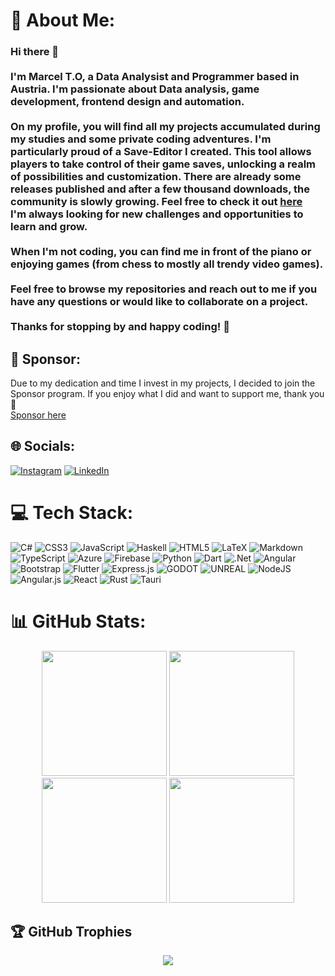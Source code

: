 # 💫 About Me:
### Hi there 👋<br><br>I'm Marcel T.O, a Data Analysist and Programmer based in Austria. I'm passionate about Data analysis, game development, frontend design and automation. <br><br>On my profile, you will find all my projects accumulated during my studies and some private coding adventures. I'm particularly proud of a Save-Editor I created. This tool allows players to take control of their game saves, unlocking a realm of possibilities and customization. There are already some releases published and after a few thousand downloads, the community is slowly growing. Feel free to check it out [here](https://github.com/Marcel-TO/DL2_Save_Editor)<br>I'm always looking for new challenges and opportunities to learn and grow.<br><br>When I'm not coding, you can find me in front of the piano or enjoying games (from chess to mostly all trendy video games). <br><br>Feel free to browse my repositories and reach out to me if you have any questions or would like to collaborate on a project.<br><br>Thanks for stopping by and happy coding! 🚀<br>

## 💝 Sponsor:
Due to my dedication and time I invest in my projects, I decided to join the Sponsor program. If you enjoy what I did and want to support me, thank you 🙏
<br/>
[Sponsor here](https://github.com/sponsors/Marcel-TO/button)


## 🌐 Socials:
[![Instagram](https://img.shields.io/badge/Instagram-%23E4405F.svg?logo=Instagram&logoColor=white)](https://instagram.com/marcel_mac_) [![LinkedIn](https://img.shields.io/badge/LinkedIn-%230077B5.svg?logo=linkedin&logoColor=white)](https://linkedin.com/in/marcel-turobin-ort-418392252) 

# 💻 Tech Stack:
![C#](https://img.shields.io/badge/c%23-%23239120.svg?style=for-the-badge&logo=c-sharp&logoColor=white) ![CSS3](https://img.shields.io/badge/css3-%231572B6.svg?style=for-the-badge&logo=css3&logoColor=white) ![JavaScript](https://img.shields.io/badge/javascript-%23323330.svg?style=for-the-badge&logo=javascript&logoColor=%23F7DF1E) ![Haskell](https://img.shields.io/badge/Haskell-5e5086?style=for-the-badge&logo=haskell&logoColor=white) ![HTML5](https://img.shields.io/badge/html5-%23E34F26.svg?style=for-the-badge&logo=html5&logoColor=white) ![LaTeX](https://img.shields.io/badge/latex-%23008080.svg?style=for-the-badge&logo=latex&logoColor=white) ![Markdown](https://img.shields.io/badge/markdown-%23000000.svg?style=for-the-badge&logo=markdown&logoColor=white) ![TypeScript](https://img.shields.io/badge/typescript-%23007ACC.svg?style=for-the-badge&logo=typescript&logoColor=white) ![Azure](https://img.shields.io/badge/azure-%230072C6.svg?style=for-the-badge&logo=azure-devops&logoColor=white) ![Firebase](https://img.shields.io/badge/firebase-%23039BE5.svg?style=for-the-badge&logo=firebase) ![Python](https://img.shields.io/badge/python-3670A0?style=for-the-badge&logo=python&logoColor=ffdd54) ![Dart](https://img.shields.io/badge/dart-%230175C2.svg?style=for-the-badge&logo=dart&logoColor=white) ![.Net](https://img.shields.io/badge/.NET-5C2D91?style=for-the-badge&logo=.net&logoColor=white) ![Angular](https://img.shields.io/badge/angular-%23DD0031.svg?style=for-the-badge&logo=angular&logoColor=white) ![Bootstrap](https://img.shields.io/badge/bootstrap-%23563D7C.svg?style=for-the-badge&logo=bootstrap&logoColor=white) ![Flutter](https://img.shields.io/badge/Flutter-%2302569B.svg?style=for-the-badge&logo=Flutter&logoColor=white) ![Express.js](https://img.shields.io/badge/express.js-%23404d59.svg?style=for-the-badge&logo=express&logoColor=%2361DAFB) ![GODOT](https://img.shields.io/badge/godot-3582bb.svg?style=for-the-badge&logo=godot-engine&logoColor=white) ![UNREAL](https://img.shields.io/badge/unreal-%2320232a.svg?style=for-the-badge&logo=unreal-engine&logoColor=white) ![NodeJS](https://img.shields.io/badge/node.js-6DA55F?style=for-the-badge&logo=node.js&logoColor=white) ![Angular.js](https://img.shields.io/badge/angular.js-%23E23237.svg?style=for-the-badge&logo=angularjs&logoColor=white) ![React](https://img.shields.io/badge/react-%2320232a.svg?style=for-the-badge&logo=react&logoColor=%2361DAFB) ![Rust](https://img.shields.io/badge/rust-%23E34F26.svg?style=for-the-badge&logo=rust&logoColor=black) ![Tauri](https://img.shields.io/badge/tauri-%23039BE5.svg?style=for-the-badge&logo=tauri&logoColor=ffdd54)
# 📊 GitHub Stats:
<p align="center">
  <img height=200 src="https://github-readme-stats.vercel.app/api?username=marcel-to&show_icons=true&theme=github_dark&rank_icon=github&hide=contribs" />
  <img height=200 src="https://github-readme-streak-stats.herokuapp.com?user=Marcel-TO&theme=github-dark-blue&date_format=j%20M%5B%20Y%5D&mode=weekly"/>
  <img height=200 src="https://github-readme-stats.vercel.app/api/top-langs/?username=marcel-to&layout=donut&theme=github_dark&card_width=320"/>
  <img height=200 src="https://github-contributor-stats.vercel.app/api?username=Marcel-TO&limit=5&theme=github_dark&combine_all_yearly_contributions=true"/>
</p>

## 🏆 GitHub Trophies
<p align="center">
  <a href="https://github.com/anuraghazra/github-readme-stats">
    <img align="center" src="https://github-profile-trophy.vercel.app/?username=Marcel-TO&no-frame=false&no-bg=false&margin-w=4" />
  </a>
</p>
